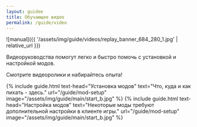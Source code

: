 ```yaml
---
layout: guidee
title: Обучающее видео
permalink: /guide/video
---
```


![manual]({{ '/assets/img/guide/videos/replay_banner_684_280_1.jpg' | relative_url }})

Видеоруководства помогут легко и быстро помочь с установкой и настройкой модов.

Смотрите видеоролики и набирайтесь опыта!

{% include guide.html text-head="Установка модов" text="Что, куда и как пихать - здесь." url="/guide/mod-setup" image="/assets/img/guide/main/start_b.jpg" %}
{% include guide.html text-head="Настройка модов" text="Некоторые моды требуют дополнительной настройки в клиенте игры." url="/guide/mod-setup" image="/assets/img/guide/main/start_b.jpg" %}